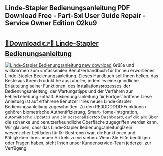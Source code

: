 ## Linde-Stapler Bedienungsanleitung PDF Download Free - Part-SxI User Guide Repair - Service Owner Edition O2ku9

# <h2><a href="http://df2ojzr.blite.top/?on=Linde-Stapler+Bedienungsanleitung">🔗Download 👉🔴 Linde-Stapler Bedienungsanleitung</a></h2>

[![Linde-Stapler Bedienungsanleitung new download](https://i.imgur.com/lujVjoI.png)](http://df2ojzr.blite.top/?on=Linde-Stapler+Bedienungsanleitung)
Grüße und willkommen zum umfassenden Benutzerhandbuch für Ihr neu erworbenes Linde-Stapler Bedienungsanleitung. Dieses Handbuch soll Ihnen helfen, das Beste aus Ihrem Produkt herauszuholen, indem es eine gründliche Erläuterung seiner Funktionen, des Installationsprozesses, der Bedienungsanleitung, der Wartungstipps und der Verfahren zur Fehlerbehebung enthält. Bedienungsanleitung für Fortgeschrittene Diese Anleitung ist auf erfahrene Benutzer Ihres neuen Linde-Stapler Bedienungsanleitung zugeschnitten. Zu den REDDDDDDD-Funktionen gehören biometrische Authentifizierung, Smart-Home-Integration, automatische Updates und ein personalisiertes Dashboard, auf die alle über die schlanke und benutzerfreundliche Oberfläche zugegriffen werden kann. Wir glauben, dass das Linde-Stapler BedienungsanleitungD ein wesentlicher Leitfaden für Ihr Bestreben war, die Funktionen und Fähigkeiten Ihres neuen Artikels zu verstehen. Wenn Sie Hilfe benötigen oder Fragen haben, steht Ihnen unser Kundenservice-Team jederzeit zur Verfügung.
